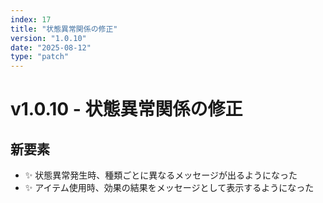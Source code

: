 ```yaml
---
index: 17
title: "状態異常関係の修正"
version: "1.0.10"
date: "2025-08-12"
type: "patch"
---
```


# v1.0.10 - 状態異常関係の修正

## 新要素

- ✨️ 状態異常発生時、種類ごとに異なるメッセージが出るようになった
- ✨️ アイテム使用時、効果の結果をメッセージとして表示するようになった
